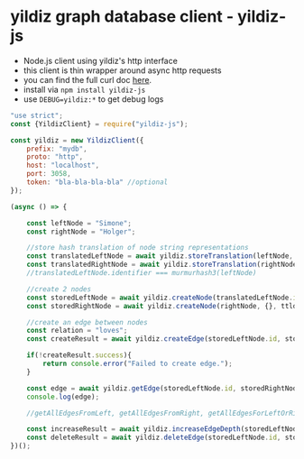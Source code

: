# yildiz graph database client - yildiz-js

- Node.js client using yildiz's http interface
- this client is thin wrapper around async http requests
- you can find the full curl doc [here](https://github.com/yildizdb/yildiz/blob/master/docs/curl.md).
- install via `npm install yildiz-js`
- use `DEBUG=yildiz:*` to get debug logs

```javascript
"use strict";
const {YildizClient} = require("yildiz-js");

const yildiz = new YildizClient({
    prefix: "mydb",
    proto: "http",
    host: "localhost",
    port: 3058,
    token: "bla-bla-bla-bla" //optional
});

(async () => {

    const leftNode = "Simone";
    const rightNode = "Holger";

    //store hash translation of node string representations
    const translatedLeftNode = await yildiz.storeTranslation(leftNode, {}, false);
    const translatedRightNode = await yildiz.storeTranslation(rightNode, {}, false);
    //translatedLeftNode.identifier === murmurhash3(leftNode)

    //create 2 nodes
    const storedLeftNode = await yildiz.createNode(translatedLeftNode.identifier, {}, ttld = false, {});
    const storedRightNode = await yildiz.createNode(rightNode, {}, ttld = false, {}); //passing strings will translate them (but not translation will be stored!)

    //create an edge between nodes
    const relation = "loves";
    const createResult = await yildiz.createEdge(storedLeftNode.id, storedRightNode.id, relation, {}, ttld = false, {});

    if(!createResult.success){
        return console.error("Failed to create edge.");
    }

    const edge = await yildiz.getEdge(storedLeftNode.id, storedRightNode.id, relation);
    console.log(edge);

    //getAllEdgesFromLeft, getAllEdgesFromRight, getAllEdgesForLeftOrRight

    const increaseResult = await yildiz.increaseEdgeDepth(storedLeftNode.id, storedRightNode.id, relation);
    const deleteResult = await yildiz.deleteEdge(storedLeftNode.id, storedRightNode.id, relation);
})();
```